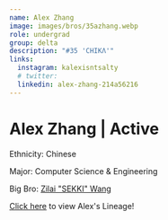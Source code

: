 ```yaml
---
name: Alex Zhang
image: images/bros/35azhang.webp
role: undergrad
group: delta
description: "#35 'CHIKΛ'"
links:
  instagram: kalexisntsalty
  # twitter: 
  linkedin: alex-zhang-214a56216
---
```


# Alex Zhang | Active
Ethnicity: Chinese

Major: Computer Science & Engineering

Big Bro: [Zilai "SEKKI" Wang](30zwang)

[Click here](/ujis/) to view Alex's Lineage!